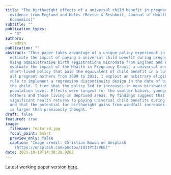 ```yaml
---
title: "The birthweight effects of a universal child benefit in pregnancy:
  evidence from England and Wales (Revise & Resubmit, Journal of Health
  Economics)"
subtitle: ""
publication_types:
  - "3"
authors:
  - admin
publication: ""
abstract: "This paper takes advantage of a unique policy experiment in the UK to
  estimate the impact of paying a universal child benefit during pregnancy.
  Using administrative birth registrations microdata from England and Wales, I
  evaluate the impact of the Health in Pregnancy Grant, a universal and
  short-lived policy that paid the equivalent of child benefit in a lump sum to
  all pregnant mothers from 2009 to 2011. I exploit an arbitrary eligibility
  rule to implement a regression discontinuity design in the date of birth of
  the child. I find that the policy led to increases in mean birthweight at
  population level. Effects were largest for the smaller babies, youngest
  mothers and those living in deprived areas. My findings suggest that there are
  significant health returns to paying universal child benefits during pregnancy
  and that the potential for birthweight gains from windfall increases in income
  is larger than previously thought. "
draft: false
featured: true
image:
  filename: featured.jpg
  focal_point: Smart
  preview_only: false
  caption: "Image credit: Christian Bowen on Unsplash
    (https://unsplash.com/photos/I0ItPtIsVEE)"
date: 2021-10-18T14:38:28.920Z
---
```

Latest working paper version [here](https://maryreader.com/publication/the-birthweight-effects-of-universal-child-benefits-in-pregnancy-quasi-experimental-evidence-from-england-and-wales/the-birthweight-effects-of-universal-child-benefits-in-pregnancy-quasi-experimental-evidence-from-england-and-wales.pdf).